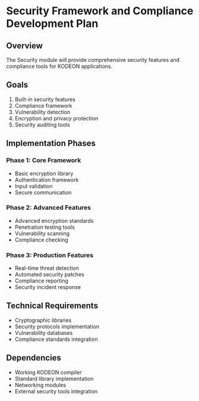 # Security Framework and Compliance Development Plan

## Overview

The Security module will provide comprehensive security features and compliance tools for KODEON applications.

## Goals

1. Built-in security features
2. Compliance framework
3. Vulnerability detection
4. Encryption and privacy protection
5. Security auditing tools

## Implementation Phases

### Phase 1: Core Framework

- Basic encryption library
- Authentication framework
- Input validation
- Secure communication

### Phase 2: Advanced Features

- Advanced encryption standards
- Penetration testing tools
- Vulnerability scanning
- Compliance checking

### Phase 3: Production Features

- Real-time threat detection
- Automated security patches
- Compliance reporting
- Security incident response

## Technical Requirements

- Cryptographic libraries
- Security protocols implementation
- Vulnerability databases
- Compliance standards integration

## Dependencies

- Working KODEON compiler
- Standard library implementation
- Networking modules
- External security tools integration
